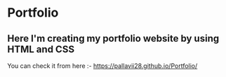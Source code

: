 # Portfolio
## Here I'm creating my portfolio website by using HTML and CSS

You can check it from here :- https://pallavii28.github.io/Portfolio/

